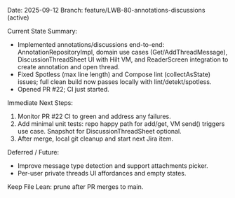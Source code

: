 Date: 2025-09-12
Branch: feature/LWB-80-annotations-discussions (active)

Current State Summary:
- Implemented annotations/discussions end-to-end: AnnotationRepositoryImpl, domain use cases (Get/AddThreadMessage), DiscussionThreadSheet UI with Hilt VM, and ReaderScreen integration to create annotation and open thread.
- Fixed Spotless (max line length) and Compose lint (collectAsState) issues; full clean build now passes locally with lint/detekt/spotless.
- Opened PR #22; CI just started.

Immediate Next Steps:
1. Monitor PR #22 CI to green and address any failures.
2. Add minimal unit tests: repo happy path for add/get, VM send() triggers use case. Snapshot for DiscussionThreadSheet optional.
3. After merge, local git cleanup and start next Jira item.

Deferred / Future:
- Improve message type detection and support attachments picker.
- Per-user private threads UI affordances and empty states.

Keep File Lean: prune after PR merges to main.
